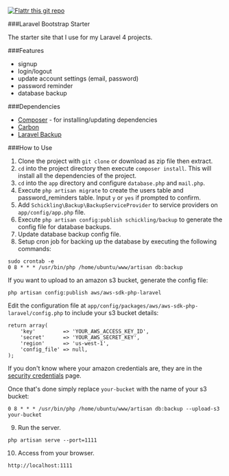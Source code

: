 [![Flattr this git repo](http://api.flattr.com/button/flattr-badge-large.png)](https://flattr.com/submit/auto?user_id=wernancheta&url=https://github.com/anchetaWern/laravel-bootstrap-starter&title=laravel-bootstrap-starter&language=php&tags=github&category=software)

###Laravel Bootstrap Starter

The starter site that I use for my Laravel 4 projects. 

###Features

- signup
- login/logout
- update account settings (email, password)
- password reminder
- database backup

###Dependencies

- [Composer](https://getcomposer.org/) - for installing/updating dependencies
- [Carbon](https://github.com/briannesbitt/Carbon)
- [Laravel Backup](https://github.com/schickling/laravel-backup)


###How to Use

1. Clone the project with `git clone` or download as zip file then extract.
2. `cd` into the project directory then execute `composer install`. This will install all the dependencies
of the project.
3. `cd` into the `app` directory and configure `database.php` and `mail.php`.
4. Execute `php artisan migrate` to create the users table and password_reminders table. Input `y` or `yes` if prompted to confirm.
5. Add `Schickling\Backup\BackupServiceProvider` to service providers on `app/config/app.php` file.
6. Execute `php artisan config:publish schickling/backup` to generate the config file for database backups. 
7. Update database backup config file.
8. Setup cron job for backing up the database by executing the following commands:

```
sudo crontab -e
0 8 * * * /usr/bin/php /home/ubuntu/www/artisan db:backup
```

If you want to upload to an amazon s3 bucket, generate the config file:

```
php artisan config:publish aws/aws-sdk-php-laravel
```

Edit the configuration file at `app/config/packages/aws/aws-sdk-php-laravel/config.php` to include your s3 bucket details:

```
return array(
    'key'         => 'YOUR_AWS_ACCESS_KEY_ID',
    'secret'      => 'YOUR_AWS_SECRET_KEY',
    'region'      => 'us-west-1',
    'config_file' => null,
);
```

If you don't know where your amazon credentials are, they are in the [security credentials](https://console.aws.amazon.com/iam/home?#security_credential) page.

Once that's done simply replace `your-bucket` with the name of your s3 bucket:

```
0 8 * * * /usr/bin/php /home/ubuntu/www/artisan db:backup --upload-s3 your-bucket
```

9. Run the server.

```
php artisan serve --port=1111
```

10. Access from your browser.

```
http://localhost:1111
```
